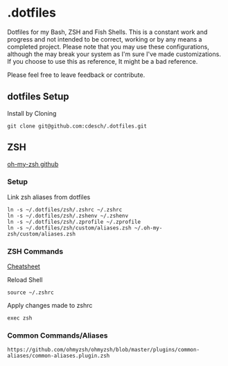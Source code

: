 # .dotfiles

Dotfiles for my Bash, ZSH and Fish Shells. This is a constant work and progress and not intended to be correct, working or by any means a completed project. Please note that you may use these configurations, although the may break your system as I'm sure I've made customizations. If you choose to use this as reference, It might be a bad reference.

Please feel free to leave feedback or contribute.

## dotfiles Setup

Install by Cloning

    git clone git@github.com:cdesch/.dotfiles.git

## ZSH

[oh-my-zsh github](https://github.com/ohmyzsh/ohmyzsh)

### Setup

Link zsh aliases from dotfiles

    ln -s ~/.dotfiles/zsh/.zshrc ~/.zshrc
    ln -s ~/.dotfiles/zsh/.zshenv ~/.zshenv
    ln -s ~/.dotfiles/zsh/.zprofile ~/.zprofile
    ln -s ~/.dotfiles/zsh/custom/aliases.zsh ~/.oh-my-zsh/custom/aliases.zsh



### ZSH Commands

[Cheatsheet](https://github.com/ohmyzsh/ohmyzsh/wiki/Cheatsheet)

Reload Shell

    source ~/.zshrc

Apply changes made to zshrc

    exec zsh

### Common Commands/Aliases

    https://github.com/ohmyzsh/ohmyzsh/blob/master/plugins/common-aliases/common-aliases.plugin.zsh

